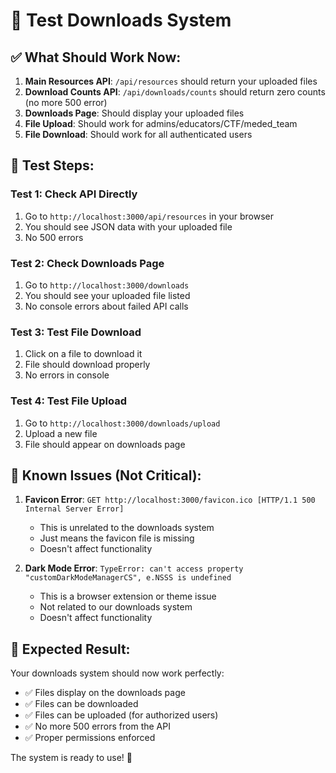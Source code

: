 # 🧪 Test Downloads System

## ✅ What Should Work Now:

1. **Main Resources API**: `/api/resources` should return your uploaded files
2. **Download Counts API**: `/api/downloads/counts` should return zero counts (no more 500 error)
3. **Downloads Page**: Should display your uploaded files
4. **File Upload**: Should work for admins/educators/CTF/meded_team
5. **File Download**: Should work for all authenticated users

## 🧪 Test Steps:

### **Test 1: Check API Directly**
1. Go to `http://localhost:3000/api/resources` in your browser
2. You should see JSON data with your uploaded file
3. No 500 errors

### **Test 2: Check Downloads Page**
1. Go to `http://localhost:3000/downloads`
2. You should see your uploaded file listed
3. No console errors about failed API calls

### **Test 3: Test File Download**
1. Click on a file to download it
2. File should download properly
3. No errors in console

### **Test 4: Test File Upload**
1. Go to `http://localhost:3000/downloads/upload`
2. Upload a new file
3. File should appear on downloads page

## 🐛 Known Issues (Not Critical):

1. **Favicon Error**: `GET http://localhost:3000/favicon.ico [HTTP/1.1 500 Internal Server Error]`
   - This is unrelated to the downloads system
   - Just means the favicon file is missing
   - Doesn't affect functionality

2. **Dark Mode Error**: `TypeError: can't access property "customDarkModeManagerCS", e.NSSS is undefined`
   - This is a browser extension or theme issue
   - Not related to our downloads system
   - Doesn't affect functionality

## 🎯 Expected Result:

Your downloads system should now work perfectly:
- ✅ Files display on the downloads page
- ✅ Files can be downloaded
- ✅ Files can be uploaded (for authorized users)
- ✅ No more 500 errors from the API
- ✅ Proper permissions enforced

The system is ready to use! 🚀
